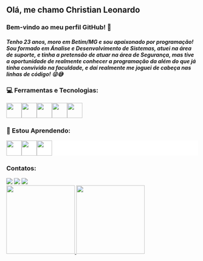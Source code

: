 ## Olá, me chamo Christian Leonardo

### Bem-vindo ao meu perfil GitHub! 👋

##### Tenho 23 anos, moro em Betim/MG e sou apaixonado por programação! Sou formado em Ánalise e Desenvolvimento de Sistemas, atuei na área de suporte, e tinha a pretensão de atuar na área de Segurança, mas tive a oportunidade de realmente conhecer a programação da além do que já tinha convivido na faculdade, e daí realmente me joguei de cabeça nas linhas de código! 😜😅

### 💻 Ferramentas e Tecnologias:
<div style="display:flex; flex-direction:row;"> 
          <img src="https://cdn.jsdelivr.net/gh/devicons/devicon/icons/html5/html5-original-wordmark.svg" width="40" height="40" />
          <img src="https://cdn.jsdelivr.net/gh/devicons/devicon/icons/css3/css3-original-wordmark.svg" width="40" height="40" />
          <img src="https://cdn.jsdelivr.net/gh/devicons/devicon/icons/javascript/javascript-original.svg" width="40" height="40" />
          <img src="https://cdn.jsdelivr.net/gh/devicons/devicon/icons/git/git-original-wordmark.svg" width="40" height="40" />
          <img src="https://cdn.jsdelivr.net/gh/devicons/devicon/icons/github/github-original.svg" width="40" height="40" />
</div>

### 🌱 Estou Aprendendo:
<div style=" background-color:#fff; display:flex; flex-direction:row;"> 
          <img src="https://cdn.jsdelivr.net/gh/devicons/devicon/icons/react/react-original-wordmark.svg" width="40" height="40" />
          <img src="https://cdn.jsdelivr.net/gh/devicons/devicon/icons/nodejs/nodejs-plain.svg" width="40" height="40" />
          <img src="https://cdn.jsdelivr.net/gh/devicons/devicon/icons/tailwindcss/tailwindcss-original-wordmark.svg" width="40" height="40"/>
</div>

### Contatos:

<div>
          <a href="https://instagram.com/whyleonardo_" target="_blank"><img src="https://img.shields.io/badge/-Instagram-%23E4405F?style=for-the-badge&logo=instagram&logoColor=white" target="_blank"></a>
          <a href = "mailto:christian.lsb16@gmail.com"><img src="https://img.shields.io/badge/Gmail-D14836?style=for-the-badge&logo=gmail&logoColor=white" target="_blank"></a>
          <a href="https://www.linkedin.com/in/whyleonardo" target="_blank"><img src="https://img.shields.io/badge/-LinkedIn-%230077B5?style=for-the-badge&logo=linkedin&logoColor=white" target="_blank"></a>   
</div>

<div>
          <a href="https://github.com/whyleonardo">
          <img height="180em" src="https://github-readme-stats.vercel.app/api/top-langs/?username=whyleonardo&layout=compact&langs_count=7&theme=dracula"/>
          <img height="180em" src="https://github-readme-stats.vercel.app/api?username=whyleonardo&show_icons=true&theme=dracula&include_all_commits=true&count_private=true"/>
</div>
 
